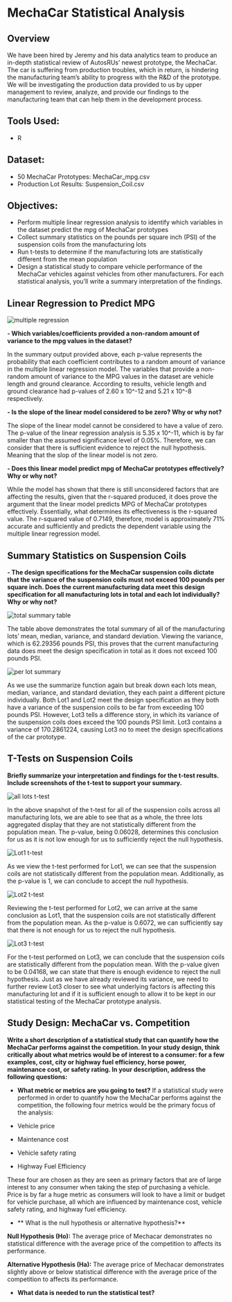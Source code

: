 # MechaCar Statistical Analysis
## Overview
We have been hired by Jeremy and his data analytics team to produce an in-depth statistical review of AutosRUs’ newest prototype, the MechaCar. The car is suffering from production troubles, which in return, is hindering the manufacturing team’s ability to progress with the R&D of the prototype. We will be investigating the production data provided to us by upper management to review, analyze, and provide our findings to the manufacturing team that can help them in the development process.

## Tools Used:
- R

## Dataset:
- 50 MechaCar Prototypes: MechaCar_mpg.csv
- Production Lot Results: Suspension_Coil.csv

## Objectives:
- Perform multiple linear regression analysis to identify which variables in the dataset predict the mpg of MechaCar prototypes
- Collect summary statistics on the pounds per square inch (PSI) of the suspension coils from the manufacturing lots
- Run t-tests to determine if the manufacturing lots are statistically different from the mean population
- Design a statistical study to compare vehicle performance of the MechaCar vehicles against vehicles from other manufacturers. For each statistical analysis, you’ll write a summary interpretation of the findings.

## Linear Regression to Predict MPG
![multiple regression](images/summary_multiple_regression_deliv1.png)

**- Which variables/coefficients provided a non-random amount of variance to the mpg values in the dataset?**

In the summary output provided above, each p-value represents the probability that each coefficient contributes to a random amount of variance in the multiple linear regression model. The variables that provide a non-random amount of variance to the MPG values in the dataset are vehicle length and ground clearance. According to results, vehicle length and ground clearance had p-values of 2.60 x 10^-12 and 5.21 x 10^-8 respectively. 

**- Is the slope of the linear model considered to be zero? Why or why not?**

The slope of the linear model cannot be considered to have a value of zero. The p-value of the linear regression analysis is 5.35 x 10^-11, which is by far smaller than the assumed significance level of 0.05%. Therefore, we can consider that there is sufficient evidence to reject the null hypothesis. Meaning that the slop of the linear model is not zero. 

**- Does this linear model predict mpg of MechaCar prototypes effectively? Why or why not?**

While the model has shown that there is still unconsidered factors that are affecting the results, given that the r-squared produced, it does prove the argument that the linear model predicts MPG of MechaCar prototypes effectively. Essentially, what determines its effectiveness is the r-squared value. The r-squared value of 0.7149, therefore, model is approximately 71% accurate and sufficiently and predicts the dependent variable using the multiple linear regression model. 

## Summary Statistics on Suspension Coils
**- The design specifications for the MechaCar suspension coils dictate that the variance of the suspension coils must not exceed 100 pounds per square inch. Does the current manufacturing data meet this design specification for all manufacturing lots in total and each lot individually? Why or why not?**

![total summary table](images/total_summary_suspension_coils.png)

The table above demonstrates the total summary of all of the manufacturing lots’ mean, median, variance, and standard deviation. Viewing the variance, which is 62.29356 pounds PSI, this proves that the current manufacturing data does meet the design specification in total as it does not exceed 100 pounds PSI. 

![per lot summary](images/lot_summary_suspension_coils.png)

As we use the summarize function again but break down each lots mean, median, variance, and standard deviation, they each paint a different picture individually. Both Lot1 and Lot2 meet the design specification as they both have a variance of the suspension coils to be far from exceeding 100 pounds PSI. However, Lot3 tells a difference story, in which its variance of the suspension coils does exceed the 100 pounds PSI limit. Lot3 contains a variance of 170.2861224, causing Lot3 no to meet the design specifications of the car prototype. 

## T-Tests on Suspension Coils
**Briefly summarize your interpretation and findings for the t-test results. Include screenshots of the t-test to support your summary.**

![all lots t-test](images/t_test_all_manufacturing_lots.png)

In the above snapshot of the t-test for all of the suspension coils across all manufacturing lots, we are able to see that as a whole, the three lots aggregated display that they are not statistically different from the population mean. The p-value, being 0.06028, determines this conclusion for us as it is not low enough for us to sufficiently reject the null hypothesis. 

![Lot1 t-test](images/Lot1_t_test_suspension_coils.png)

As we view the t-test performed for Lot1, we can see that the suspension coils are not statistically different from the population mean. Additionally, as the p-value is 1, we can conclude to accept the null hypothesis.

![Lot2 t-test](images/Lot2_t_test_suspension_coils.png)

Reviewing the t-test performed for Lot2, we can arrive at the same conclusion as Lot1, that the suspension coils are not statistically different from the population mean. As the p-value is 0.6072, we can sufficiently say that there is not enough for us to reject the null hypothesis. 

![Lot3 t-test](images/Lot3_t_test_suspension_coils.png)

For the t-test performed on Lot3, we can conclude that the suspension coils are statistically different from the population mean. With the p-value given to be 0.04168, we can state that there is enough evidence to reject the null hypothesis. Just as we have already reviewed its variance, we need to further review Lot3 closer to see what underlying factors is affecting this manufacturing lot and if it is sufficient enough to allow it to be kept in our statistical testing of the MechaCar prototype analysis. 

## Study Design: MechaCar vs. Competition
**Write a short description of a statistical study that can quantify how the MechaCar performs against the competition. In your study design, think critically about what metrics would be of interest to a consumer: for a few examples, cost, city or highway fuel efficiency, horse power, maintenance cost, or safety rating.
In your description, address the following questions:**

- **What metric or metrics are you going to test?**
If a statistical study were performed in order to quantify how the MechaCar performs against the competition, the following four metrics would be the primary focus of the analysis:

- Vehicle price
- Maintenance cost
- Vehicle safety rating
- Highway Fuel Efficiency

These four are chosen as they are seen as primary factors that are of large interest to any consumer when taking the step of purchasing a vehicle. Price is by far a huge metric as consumers will look to have a limit or budget for vehicle purchase, all which are influenced by maintenance cost, vehicle safety rating, and highway fuel efficiency. 

- ** What is the null hypothesis or alternative hypothesis?**

**Null Hypothesis (Ho):** The average price of Mechacar demonstrates no statistical difference with the average price of the competition to affects its performance.  

**Alternative Hypothesis (Ha):** The average price of Mechacar demonstrates slightly above or below statistical difference with the average price of the competition to affects its performance.  

- **What data is needed to run the statistical test?**